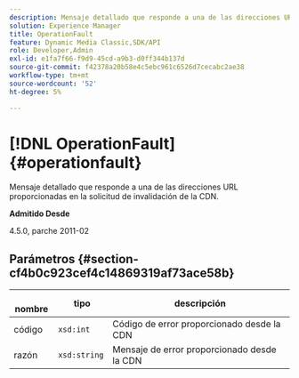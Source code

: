 ```yaml
---
description: Mensaje detallado que responde a una de las direcciones URL proporcionadas en la solicitud de invalidación de la CDN.
solution: Experience Manager
title: OperationFault
feature: Dynamic Media Classic,SDK/API
role: Developer,Admin
exl-id: e1fa7f66-f9d9-45cd-a9b3-d0ff344b137d
source-git-commit: f42378a20b58e4c5ebc961c6526d7cecabc2ae38
workflow-type: tm+mt
source-wordcount: '52'
ht-degree: 5%

---
```


# [!DNL OperationFault]{#operationfault}

Mensaje detallado que responde a una de las direcciones URL proporcionadas en la solicitud de invalidación de la CDN.

**Admitido Desde**

4.5.0, parche 2011-02

## Parámetros {#section-cf4b0c923cef4c14869319af73ace58b}

| **&#x200B; nombre** | **&#x200B; tipo** | **&#x200B; descripción** |
|---|---|---|
| código | `xsd:int` | Código de error proporcionado desde la CDN |
| razón | `xsd:string` | Mensaje de error proporcionado desde la CDN |
